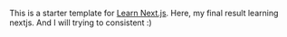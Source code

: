 This is a starter template for [Learn Next.js](https://nextjs.org/learn).
Here, my final result learning nextjs. And I will trying to consistent :)
